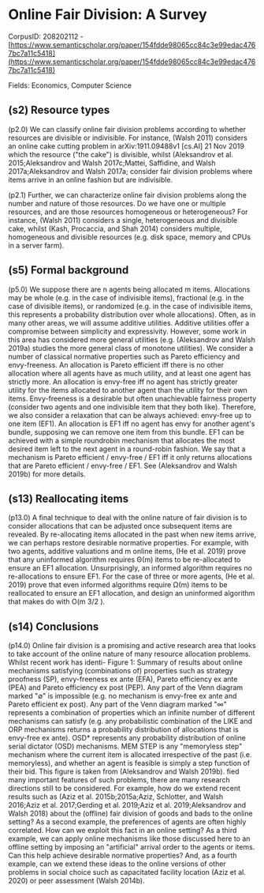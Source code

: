 # Online Fair Division: A Survey

CorpusID: 208202112 - [https://www.semanticscholar.org/paper/154fdde98065cc84c3e99edac4767bc7a11c5418](https://www.semanticscholar.org/paper/154fdde98065cc84c3e99edac4767bc7a11c5418)

Fields: Economics, Computer Science

## (s2) Resource types
(p2.0) We can classify online fair division problems according to whether resources are divisible or indivisible. For instance, (Walsh 2011) considers an online cake cutting problem in arXiv:1911.09488v1 [cs.AI] 21 Nov 2019 which the resource ("the cake") is divisible, whilst (Aleksandrov et al. 2015;Aleksandrov and Walsh 2017c;Mattei, Saffidine, and Walsh 2017a;Aleksandrov and Walsh 2017a; consider fair division problems where items arrive in an online fashion but are indivisible.

(p2.1) Further, we can characterize online fair division problems along the number and nature of those resources. Do we have one or multiple resources, and are those resources homogeneous or heterogeneous? For instance, (Walsh 2011) considers a single, heterogeneous and divisible cake, whilst (Kash, Procaccia, and Shah 2014) considers multiple, homogeneous and divisible resources (e.g. disk space, memory and CPUs in a server farm).
## (s5) Formal background
(p5.0) We suppose there are n agents being allocated m items. Allocations may be whole (e.g. in the case of indivisible items), fractional (e.g. in the case of divisible items), or randomized (e.g. in the case of indivisible items, this represents a probability distribution over whole allocations). Often, as in many other areas, we will assume additive utilities. Additive utilities offer a compromise between simplicity and expressivity. However, some work in this area has considered more general utilities (e.g. (Aleksandrov and Walsh 2019a) studies the more general class of monotone utilities). We consider a number of classical normative properties such as Pareto efficiency and envy-freeness. An allocation is Pareto efficient iff there is no other allocation where all agents have as much utility, and at least one agent has strictly more. An allocation is envy-free iff no agent has strictly greater utility for the items allocated to another agent than the utility for their own items. Envy-freeness is a desirable but often unachievable fairness property (consider two agents and one indivisible item that they both like). Therefore, we also consider a relaxation that can be always achieved: envy-free up to one item (EF1). An allocation is EF1 iff no agent has envy for another agent's bundle, supposing we can remove one item from this bundle. EF1 can be achieved with a simple roundrobin mechanism that allocates the most desired item left to the next agent in a round-robin fashion. We say that a mechanism is Pareto efficient / envy-free / EF1 iff it only returns allocations that are Pareto efficient / envy-free / EF1. See (Aleksandrov and Walsh 2019b) for more details.
## (s13) Reallocating items
(p13.0) A final technique to deal with the online nature of fair division is to consider allocations that can be adjusted once subsequent items are revealed. By re-allocating items allocated in the past when new items arrive, we can perhaps restore desirable normative properties. For example, with two agents, additive valuations and m online items, (He et al. 2019) prove that any uninformed algorithm requires Θ(m) items to be re-allocated to ensure an EF1 allocation. Unsurprisingly, an informed algorithm requires no re-allocations to ensure EF1. For the case of three or more agents, (He et al. 2019) prove that even informed algorithms require Ω(m) items to be reallocated to ensure an EF1 allocation, and design an uninformed algorithm that makes do with O(m 3/2 ).
## (s14) Conclusions
(p14.0) Online fair division is a promising and active research area that looks to take account of the online nature of many resource allocation problems. Whilst recent work has identi- Figure 1: Summary of results about online mechanisms satisfying (combinations of) properties such as strategy proofness (SP), envy-freeness ex ante (EFA), Pareto efficiency ex ante (PEA) and Pareto efficiency ex post (PEP). Any part of the Venn diagram marked "∅" is impossible (e.g. no mechanism is envy-free ex ante and Pareto efficient ex post). Any part of the Venn diagram marked "∞" represents a combination of properties which an infinite number of different mechanisms can satisfy (e.g. any probabilistic combination of the LIKE and ORP mechanisms returns a probability distribution of allocations that is envy-free ex ante). OSD* represents any probability distribution of online serial dictator (OSD) mechanisms. MEM STEP is any "memoryless step" mechanism where the current item is allocated irrespective of the past (i.e. memoryless), and whether an agent is feasible is simply a step function of their bid. This figure is taken from (Aleksandrov and Walsh 2019b). fied many important features of such problems, there are many research directions still to be considered. For example, how do we extend recent results such as (Aziz et al. 2015b;2015a;Aziz, Schlotter, and Walsh 2016;Aziz et al. 2017;Gerding et al. 2019;Aziz et al. 2019;Aleksandrov and Walsh 2018) about the (offline) fair division of goods and bads to the online setting? As a second example, the preferences of agents are often highly correlated. How can we exploit this fact in an online setting? As a third example, we can apply online mechanisms like those discussed here to an offline setting by imposing an "artificial" arrival order to the agents or items. Can this help achieve desirable normative properties? And, as a fourth example, can we extend these ideas to the online versions of other problems in social choice such as capacitated facility location (Aziz et al. 2020) or peer assessment (Walsh 2014b).
